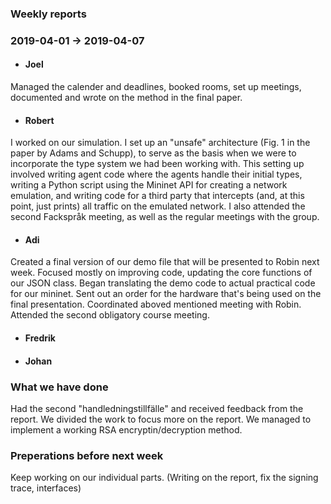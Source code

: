 ### Weekly reports
### 2019-04-01 -> 2019-04-07

* #### Joel
Managed the calender and deadlines, booked rooms, set up meetings, documented and wrote on the method in the final paper. 

* #### Robert
I worked on our simulation. I set up an "unsafe" architecture (Fig. 1 in the paper by Adams and Schupp), to serve as the basis when we were to incorporate the type system we had been working with. This setting up involved writing agent code where the agents handle their initial types, writing a Python script using the Mininet API for creating a network emulation, and writing code for a third party that intercepts (and, at this point, just prints) all traffic on the emulated network. I also attended the second Fackspråk meeting, as well as the regular meetings with the group.

* #### Adi
Created a final version of our demo file that will be presented to Robin next week. Focused mostly on improving code, updating the core functions of our JSON class. Began translating the demo code to actual practical code for our mininet. Sent out an order for the hardware that's being used on the final presentation. Coordinated aboved mentioned meeting with Robin. Attended the second obligatory course meeting.

* #### Fredrik

* #### Johan

### What we have done
Had the second "handledningstillfälle" and received feedback from the report. We divided the work to focus more on the report. We managed to implement a working RSA encryptin/decryption method. 
### Preperations before next week
Keep working on our individual parts. (Writing on the report, fix the signing trace, interfaces)
